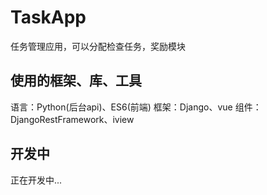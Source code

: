 # TaskApp
任务管理应用，可以分配检查任务，奖励模块

## 使用的框架、库、工具
语言：Python(后台api)、ES6(前端)
框架：Django、vue
组件：DjangoRestFramework、iview

## 开发中
正在开发中...